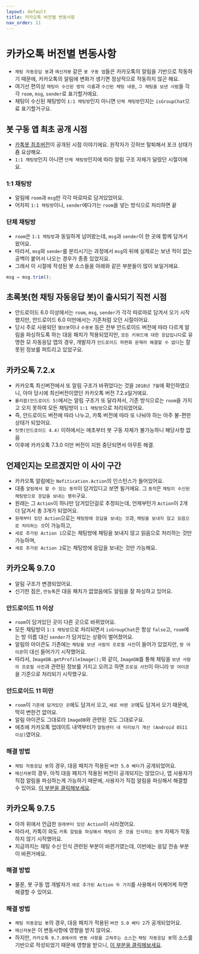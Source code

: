 ```yaml
---
layout: default
title: 카카오톡 버전별 변동사항
nav_order: 11
---
```


# 카카오톡 버전별 변동사항
*  `채팅 자동응답 봇`과 `메신저봇` 같은 `봇 구동 앱`들은 카카오톡의 알림을 기반으로 작동하기 때문에, 카카오톡의 알림에 변화가 생기면 정상적으로 작동하지 않곤 해요.
* 여기선 편의상 `채팅이 수신된 방의 이름`과 `수신된 채팅 내용`, `그 채팅을 보낸 사람`을 각각 `room`, `msg`, `sender`로 표기할거에요.
* 채팅이 수신된 채팅방이 `1:1 채팅방`인지 아니면 `단체 채팅방`인지는 `isGroupChat`으료 표기할거구요.


## 봇 구동 앱 최초 공개 시점
* [카톡봇 최초버전](https://github.com/ManDongI/ScriptableKakaoBot)이 공개된 시점 이야기에요. 원작자가 깃허브 탈퇴해서 포크 상태가 죰 요상해요.
* `1:1 채팅방`인지 아니면 `단체 채팅방`인지에 따라 알림 구조 자체가 달랐던 시절이에요.

### 1:1 채팅방
* 알림에 `room`과 `msg`만 각각 따로따로 담겨있었어요.
* 어차피 `1:1 채팅방`이니, `sender`에다가는 `room`을 넣는 방식으로 처리하면 끝

### 단체 채팅방
* `room`은 `1:1 채팅방`과 동일하게 넘어왔는데, `msg`과 `sender`이 한 곳에 함께 담겨서 왔어요.
* 따라서, `msg`와 `sender`를 분리시기는 과정에서 `msg`의 뒤에 실제로는 보낸 적이 없는 공백이 붙어서 나오는 경우가 종종 있었지요.
* 그래서 이 시절에 작성된 봇 소스들을 아래와 같은 부분들이 많이 보일거에요.

```javascript
msg = msg.trim();
```

## 초록봇(현 채팅 자동응답 봇)이 출시되기 직전 시점

* 안드로이드 6.0 이상에서는 `room`, `msg`, `sender`가 각각 따로따로 담겨서 오기 시작했지만, 안드로이드 6.0 미만에서는 기존처럼 오던 시절이어요.
* 당시 주로 사용되던 `젤브봇`이나 `수용봇` 등은 전부 안드로이드 버전에 따라 다르게 알림을 파싱하도록 하는 대응 패치가 적용되었지만, `모든 키워드에 대한 응답입니다`로 유명한 모 자동응답 앱의 경우, 개발자가 `안드로이드 파편화 문제라 해결할 수 없다`는 잘못된 정보를 퍼트리고 있었구요.

## 카카오톡 7.2.x

* 카카오톡 최신버전에서 또 알림 구조가 바뀌었다는 것을 `2018년 7월`에 확인하였으니, 아마 당시에 최신버전이였던 카카오톡 버전 7.2.x일거에요.
* `롤리팝(안드로이드 5)`에서는 알림 구조가 또 달라져서, 기존 방식으로는 `room`을 가지고 오지 못하여 모든 채팅방이 `1:1 채팅방`으로 처리되었어요.
* 즉, 안드로이드 버전에 따라 나누고, 카톡 버전에 따라 또 나눠야 하는 아주 불-편한 상태가 되었어요.
* `킷켓(안드로이드 4.4)` 이하에서는 애초부터 봇 구동 자체가 불가능하니 해당사항 없음
* 이후에 카카오톡 7.3.0 미만 버전이 지원 중단되면서 아무튼 해결.


## 언제인지는 모르겠지만 이 사이 구간

* 카카오톡 알림에는 `Nofitication.Action`의 인스턴스가 들어있어요.
* 대충 `알림에서 할 수 있는 동작`이 담겨있디고 보면 될거에요. 그 `동작`은 `채팅이 수신된 채팅방으로 응답을 보내는 행위`구요.
* 원래는 그 `Action`이 하나만 담겨있던걸로 추정되는데, 언제부턴가 `Action`이 2개 더 담겨서 총 3개가 되었어요.
* `원래부터 있던 Action`으로는 `채팅방에 응답을 보내는 것`과, `채팅을 보내지 않고 읽음으로 처리하는 것`이 가능하고,
* `새로 추가된 Action 1`으로는 채팅방에 채팅을 보내지 않고 읽음으로 처리하는 것만 가능하며,
* `새로 추가된 Action 2`로는 채팅방에 응답을 보내는 것만 가능해요.


## 카카오톡 9.7.0

* 알림 구조가 변경되었어요.
* 신기한 점은, `만능톡`은 대응 패치가 없었음에도 알림을 잘 파싱하고 있어요.

### 안드로이드 11 이상
* `room`이 담겨있던 곳이 다른 곳으로 바뀌었어요.
* 모든 채팅방이 `1:1 채팅방`으로 처리되면서 `isGroupChat`은 항상 `false`고, `room`에는 방 이름 대신 `sender`가 담겨있는 상황이 벌어졌어요.
* 알림의 아이콘도 기존에는 `채팅을 보낸 사람의 프로필 사진`이 들어가 있었지만, `방 아이콘`이 대신 들어가기 시작했어요.
* 따라서, `ImageDB.getProfileImage();`와 같이, `ImageDB`를 통해 채팅을 `보낸 사람의 프로필 사진`과 관련된 정보를 가지고 오려고 하면 `프로실 사진`이 아니라 `방 아이콘`을 기준으로 처리되기 시작했구요.

### 안드로이드 11 미만
* `room`이 `기존에 담겨있던 곳`에도 담겨서 오고, `새로 바뀐 곳`에도 담겨서 오기 때문에, 딱히 변한건 없어요.
* 알림 아이콘도 그대로라 `ImageDB`와 관련된 것도 그대로구요.
* 애초에 카카오톡 업데이트 내역부터가 `알림센터 내 미리보기 개선 (Android OS11 이상)`였어요.

### 해결 방법
* `채팅 자동응답 봇`의 경우, 대응 패치가 적용된 `버전 5.0 베타`가 공개되었어요.
* `메신저봇`의 경우, 아직 대응 패치가 적용된 버전이 공개되지는 않았으나, 앱 사용자가 직접 알림을 파싱하는게 가능하기 때문에, 사용자가 직접 알림을 파싱해서 해결할 수 있어요. [이 부분을 클릭해보세요](https://cafe.naver.com/msgbot/2054).

## 카카오톡 9.7.5

* 아까 위애서 언급한 `원래부터 있던 Action`이 사라졌어요. 
* 따라서, 카톡이 와도 `카톡 알림을 파싱해서 채팅이 온 것을 인식하는 동작` 자체가 작동하지 않기 시작했어요.
* 지금까지는 채팅 수신 인식 관련된 부분이 바뀐거였는데, 이번에는 응답 전송 부분이 바뀐거에요.

### 해결 방법
* 물론, 봇 구동 앱 개발자가 `새로 추가된 Action 두 가지`를 사용해서 어케어케 하면 해결할 수 있어요.

### 해결 방법
* `채팅 자동응답 봇`의 경우, 대응 패치가 적용된 `버전 5.0 베타 2`가 공개되었어요.
* `메신저봇`은 이 변동사항에 영향을 받지 않아요.
* 하지만, `카카오톡 9.7.0에서의 변동 사항을 고쳐주는 소스`는 `채팅 자동응답 봇`의 소스를 기반으로 작성되었기 때문에 영향을 받으니, [이 부분을 클릭해보세요](https://cafe.naver.com/msgbot/2055).